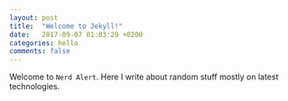 ```yaml
---
layout: post
title:  "Welcome to Jekyll!"
date:   2017-09-07 01:03:29 +0200
categories: hello
comments: false
---
```


Welcome to `Nerd Alert`. Here I write about random stuff mostly on latest technologies.


